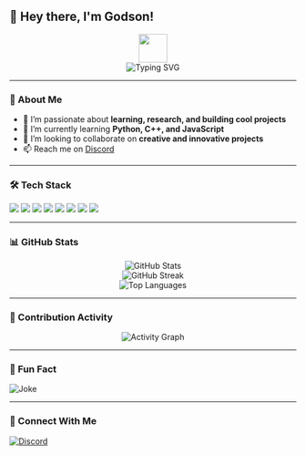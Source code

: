 ## 👋 Hey there, I'm **Godson**!

<p align="center">
  <img src="https://media.giphy.com/media/hvRJCLFzcasrR4ia7z/giphy.gif" width="50px">
  <br>
  <img src="https://readme-typing-svg.demolab.com?font=Fira+Code&pause=1000&color=00FF00&width=435&lines=Self-taught+Developer;Tech+Enthusiast;Always+Learning+New+Things" alt="Typing SVG" />
</p>

---

### 🚀 About Me

- 👀 I’m passionate about **learning, research, and building cool projects**
- 🌱 I’m currently learning **Python, C++, and JavaScript**
- 💞️ I’m looking to collaborate on **creative and innovative projects**
- 📫 Reach me on [Discord](https://discord.gg/mvNUUJW)

---

### 🛠️ Tech Stack

<p align="left">
  <img src="https://img.shields.io/badge/Python-3776AB?style=for-the-badge&logo=python&logoColor=white" />
  <img src="https://img.shields.io/badge/C++-00599C?style=for-the-badge&logo=c%2B%2B&logoColor=white" />
  <img src="https://img.shields.io/badge/JavaScript-F7DF1E?style=for-the-badge&logo=javascript&logoColor=black" />
  <img src="https://img.shields.io/badge/Lua-2C2D72?style=for-the-badge&logo=lua&logoColor=white" />
  <img src="https://img.shields.io/badge/React-61DAFB?style=for-the-badge&logo=react&logoColor=black" />
  <img src="https://img.shields.io/badge/Node.js-339933?style=for-the-badge&logo=node.js&logoColor=white" />
  <img src="https://img.shields.io/badge/VS%20Code-007ACC?style=for-the-badge&logo=visual-studio-code&logoColor=white" />
  <img src="https://img.shields.io/badge/Git-F05032?style=for-the-badge&logo=git&logoColor=white" />
</p>

---

### 📊 GitHub Stats

<p align="center">
  <img src="https://github-readme-stats.vercel.app/api?username=godson-op&show_icons=true&theme=tokyonight" alt="GitHub Stats" />
  <br>
  <img src="https://github-readme-streak-stats.herokuapp.com/?user=godson-op&theme=tokyonight" alt="GitHub Streak" />
  <br>
  <img src="https://github-readme-stats.vercel.app/api/top-langs/?username=godson-op&layout=compact&theme=tokyonight" alt="Top Languages" />
</p>

---

### 🎯 Contribution Activity

<p align="center">
  <img src="https://github-readme-activity-graph.vercel.app/graph?username=godson-op&theme=react-dark" alt="Activity Graph" />
</p>

---

### 🎉 Fun Fact

![Joke](https://readme-jokes.vercel.app/api)

---

### 🔗 Connect With Me

<p align="left">
  <a href="https://discord.gg/mvNUUJW" target="_blank">
    <img src="https://img.shields.io/badge/Discord-7289DA?style=for-the-badge&logo=discord&logoColor=white" alt="Discord" />
  </a>
</p>
